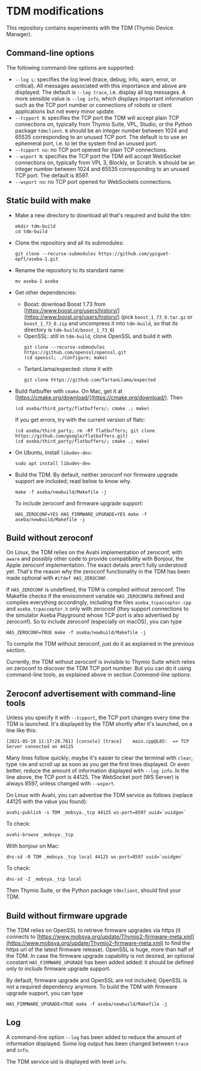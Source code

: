 

# TDM modifications

This repository contains experiments with the TDM (Thymio Device Manager).

## Command-line options

The following command-line options are supported:
- `--log L`: specifies the log level (trace, debug, info, warn, error, or critical). All messages associated with this importance and above are displayed. The default is `--log trace`, i.e. display all log messages. A more sensible value is `--log info`, which displays important information such as the TCP port number or connections of robots or client applications but not every minor update.
- `--tcpport N`: specifies the TCP port the TDM will accept plain TCP connections on, typically from Thymio Suite, VPL, Studio, or the Python package `tdmclient`. `N` should be an integer number between 1024 and 65535 corresponding to an unused TCP port. The default is to use an ephemeral port, i.e. to let the system find an unused port.
- `--tcpport no`: no TCP port opened for plain TCP connections.
- `--wsport N`: specifies the TCP port the TDM will accept WebSocket connections on, typically from VPL 3, Blockly, or Scratch. `N` should be an integer number between 1024 and 65535 corresponding to an unused TCP port. The default is 8597.
- `--wsport no`: no TCP port opened for WebSockets connections.

## Static build with make

- Make a new directory to download all that's required and build the tdm:
    ```
    mkdir tdm-build
    cd tdm-build
    ```
- Clone the repository and all its submodules:
    ```
    git clone --recurse-submodules https://github.com/ypiguet-epfl/aseba-1.git
    ```
- Rename the repository to its standard name:
    ```
    mv aseba-1 aseba
    ```
- Get other dependencies:
    - Boost: download Boost 1.73 from [https://www.boost.org/users/history/](https://www.boost.org/users/history/) (pick `boost_1_73_0.tar.gz` or `boost_1_73_0.zip` and uncompress it into `tdm-build`, so that its directory is `tdm-build/boost_1_73_0`)
    - OpenSSL: still in `tdm-build`, clone OpenSSL and build it with
        ```
        git clone --recurse-submodules https://github.com/openssl/openssl.git
        (cd openssl; ./Configure; make)
        ```
    - TartanLlama/expected: clone it with
        ```
        git clone https://github.com/TartanLlama/expected
        ```

- Build flatbuffer with `cmake`. On Mac, get it at [https://cmake.org/download/](https://cmake.org/download/). Then
    ```
    (cd aseba/third_party/flatbuffers/; cmake .; make)
    ```
    If you get errors, try with the current version of flatc:
    ```
    (cd aseba/third_party; rm -Rf flatbuffers; git clone https://github.com/google/flatbuffers.git)
    (cd aseba/third_party/flatbuffers/; cmake .; make)
    ```

- On Ubuntu, install `libudev-dev`:
    ```
    sudo apt install libudev-dev
    ```

- Build the TDM. By default, neither zeroconf nor firmware upgrade support are included; read below to know why.
    ```
    make -f aseba/newbuild/Makefile -j
    ```
    To include zeroconf and firmware upgrade support:
    ```
    HAS_ZEROCONF=YES HAS_FIRMWARE_UPGRADE=YES make -f aseba/newbuild/Makefile -j
    ```

## Build without zeroconf

On Linux, the TDM relies on the Avahi implementation of zeroconf, with `aware` and possibly other code to provide compatibility with Bonjour, the Apple zeroconf implementation. The exact details aren't fully understood yet. That's the reason why the zeroconf functionality in the TDM has been made optional with `#ifdef HAS_ZEROCONF`.

If `HAS_ZEROCONF` is undefined, the TDM is compiled without zeroconf. The Makefile checks if the envisonment variable `HAS_ZEROCONF`is defined and compiles everything accordingly, including the files `aseba_tcpacceptor.cpp` and `aseba_tcpacceptor.h` only with zeroconf (they support connections to the simulator Aseba Playground whose TCP port is also advertised by zeroconf). So to include zeroconf (especially on macOS), you can type
```
HAS_ZEROCONF=TRUE make -f aseba/newbuild/Makefile -j
```
To compile the TDM without zeroconf, just do it as explained in the previous section.

Currently, the TDM without zeroconf is invisible to Thymio Suite which relies on zeroconf to discover the TDM TCP port number. But you can do it using command-line tools, as explained above in section _Command-line options_.

## Zeroconf advertisement with command-line tools

Unless you specify it with `--tcpport`, the TCP port changes every time the TDM is launched. It's displayed by the TDM shortly after it's launched, on a line like this:
```
[2021-05-19 11:17:20.781] [console] [trace]    main.cpp@L85:  => TCP Server connected on 44125
```
Many lines follow quickly; maybe it's easier to clear the terminal with `clear`, type `tdm` and scroll up as soon as you get the first lines displayed. Or even better, reduce the amount of information displayed with `--log info`. In the line above, the TCP port is 44125. The WebSocket port (WS Server) is always 8597, unless changed with `--wsport`.

On Linux with Avahi, you can advertise the TDM service as follows (replace 44125 with the value you found):
```
avahi-publish -s TDM _mobsya._tcp 44125 ws-port=8597 uuid=`uuidgen`
```

To check:
```
avahi-browse _mobsya._tcp
```

With bonjour on Mac:
```
dns-sd -R TDM _mobsya._tcp local 44125 ws-port=8597 uuid=`uuidgen`
```

To check:
```
dns-sd -Z _mobsya._tcp local
```

Then Thymio Suite, or the Python package `tdmclient`, should find your TDM.

## Build without firmware upgrade

The TDM relies on OpenSSL to retrieve firmware upgrades via https (it connects to [https://www.mobsya.org/update/Thymio2-firmware-meta.xml](https://www.mobsya.org/update/Thymio2-firmware-meta.xml) to find the https url of the latest firmware release). OpenSSL is huge, more than half of the TDM. In case the firmware upgrade capability is not desired, an optional constant `HAS_FIRMWARE_UPGRADE` has been added added: it should be defined only _to include_ firmware upgrade support.

By default, firmware upgrade and OpenSSL are not included; OpenSSL is not a required dependency anymore. To build the TDM with firmware upgrade support, you can type
```
HAS_FIRMWARE_UPGRADE=TRUE make -f aseba/newbuild/Makefile -j
```

## Log

A command-line option `--log` has been added to reduce the amount of information displayed. Some log output has been changed between `trace` and `info`.

The TDM service uid is displayed with level `info`.
